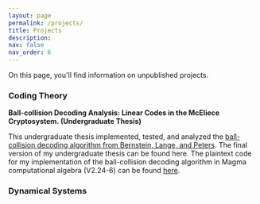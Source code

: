 ```yaml
---
layout: page
permalink: /projects/
title: Projects
description: 
nav: false
nav_order: 6
---
```


On this page, you'll find information on unpublished projects.

### Coding Theory

**Ball-collision Decoding Analysis: Linear Codes in the McEliece Cryptosystem. (Undergraduate Thesis)**

This undergraduate thesis implemented, tested, and analyzed the [ball-collision decoding algorithm from Bernstein, Lange, and Peters](https://cr.yp.to/codes/ballcoll-20110307.pdf). The final version of my undergraduate thesis can be found here. The plaintext code for my implementation of the ball-collision decoding algorithm in Magma computational algebra (V2.24-6) can be found [here](https://kyleyates.github.io/assets/BCDalgorithm.txt).

### Dynamical Systems

